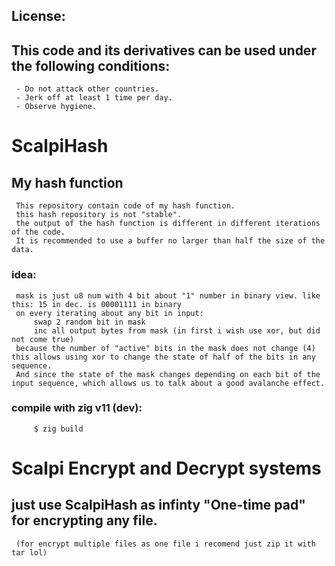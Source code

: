 ##   License:
##   **This code and its derivatives can be used under the following conditions:**
     - Do not attack other countries.
     - Jerk off at least 1 time per day.
     - Observe hygiene.
###
#    ScalpiHash
##   My hash function
     This repository contain code of my hash function. 
     this hash repository is not "stable".
     the output of the hash function is different in different iterations of the code.
     It is recommended to use a buffer no larger than half the size of the data.
###  idea: 
     mask is just u8 num with 4 bit about "1" number in binary view. like this: 15 in dec. is 00001111 in binary
     on every iterating about any bit in input:
         swap 2 random bit in mask
         inc all output bytes from mask (in first i wish use xor, but did not come true)
     because the number of "active" bits in the mask does not change (4) this allows using xor to change the state of half of the bits in any sequence.
     And since the state of the mask changes depending on each bit of the input sequence, which allows us to talk about a good avalanche effect.
###  compile with zig v11 (dev):
         $ zig build
         
#    Scalpi Encrypt and Decrypt systems
##   just use ScalpiHash as infinty "One-time pad" for encrypting any file.
     (for encrypt multiple files as one file i recomend just zip it with tar lol)
